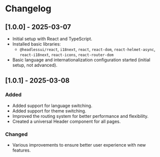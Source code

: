 # Changelog

## [1.0.0] - 2025-03-07
- Initial setup with React and TypeScript.
- Installed basic libraries:
  - `@headlessui/react`, `i18next`, `react`, `react-dom`, `react-helmet-async`, `react-i18next`, `react-icons`, `react-router-dom`
- Basic language and internationalization configuration started (initial setup, not advanced).

## [1.0.1] - 2025-03-08
### Added
- Added support for language switching.
- Added support for theme switching.
- Improved the routing system for better performance and flexibility.
- Created a universal Header component for all pages.

### Changed
- Various improvements to ensure better user experience with new features.

